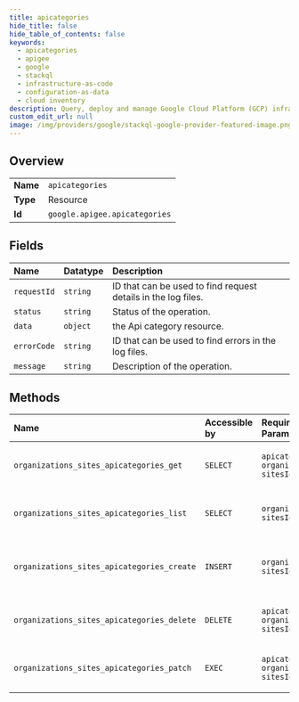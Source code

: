 ```yaml
---
title: apicategories
hide_title: false
hide_table_of_contents: false
keywords:
  - apicategories
  - apigee
  - google    
  - stackql
  - infrastructure-as-code
  - configuration-as-data
  - cloud inventory
description: Query, deploy and manage Google Cloud Platform (GCP) infrastructure and resources using SQL
custom_edit_url: null
image: /img/providers/google/stackql-google-provider-featured-image.png
---
```

  
    

## Overview
<table><tbody>
<tr><td><b>Name</b></td><td><code>apicategories</code></td></tr>
<tr><td><b>Type</b></td><td>Resource</td></tr>
<tr><td><b>Id</b></td><td><code>google.apigee.apicategories</code></td></tr>
</tbody></table>

## Fields
| Name | Datatype | Description |
|:-----|:---------|:------------|
| `requestId` | `string` | ID that can be used to find request details in the log files. |
| `status` | `string` | Status of the operation. |
| `data` | `object` | the Api category resource. |
| `errorCode` | `string` | ID that can be used to find errors in the log files. |
| `message` | `string` | Description of the operation. |
## Methods
| Name | Accessible by | Required Params | Description |
|:-----|:--------------|:----------------|:------------|
| `organizations_sites_apicategories_get` | `SELECT` | `apicategoriesId, organizationsId, sitesId` | Gets a category on the portal. |
| `organizations_sites_apicategories_list` | `SELECT` | `organizationsId, sitesId` | Lists the categories on the portal. |
| `organizations_sites_apicategories_create` | `INSERT` | `organizationsId, sitesId` | Creates a new category on the portal. |
| `organizations_sites_apicategories_delete` | `DELETE` | `apicategoriesId, organizationsId, sitesId` | Deletes a category from the portal. |
| `organizations_sites_apicategories_patch` | `EXEC` | `apicategoriesId, organizationsId, sitesId` | Updates a category on the portal. |
